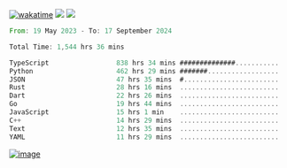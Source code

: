 [![wakatime](https://wakatime.com/badge/user/00eead22-fb14-4dd0-ab8a-3625cafbd50d.svg)](https://wakatime.com/@00eead22-fb14-4dd0-ab8a-3625cafbd50d)
![](https://komarev.com/ghpvc/?username=flatypus)
![](https://pixel.flatypus.me/flatypus?type=tracker)
<!--START_SECTION:waka-->

```rust
From: 19 May 2023 - To: 17 September 2024

Total Time: 1,544 hrs 36 mins

TypeScript                 838 hrs 34 mins ##############...........   54.04 %
Python                     462 hrs 29 mins #######..................   29.80 %
JSON                       47 hrs 35 mins  #........................   03.07 %
Rust                       28 hrs 16 mins  .........................   01.82 %
Dart                       22 hrs 26 mins  .........................   01.45 %
Go                         19 hrs 44 mins  .........................   01.27 %
JavaScript                 15 hrs 1 min    .........................   00.97 %
C++                        14 hrs 29 mins  .........................   00.93 %
Text                       12 hrs 35 mins  .........................   00.81 %
YAML                       11 hrs 29 mins  .........................   00.74 %
```

<!--END_SECTION:waka-->
[<img alt="image" src="https://github.com/flatypus/flatypus/assets/68029599/0a302dc1-501c-43a0-ae8d-37ec4817f3bd">](https://flatypus.me)

